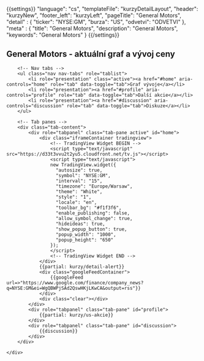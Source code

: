 {{settings}}
"language": "cs",
"templateFile": "kurzyDetailLayout",
"header": "kurzyNew",
"footer_left": "kurzyLeft",
"pageTitle": "General Motors",
"detail" : {
    "ticker": "NYSE:GM",
    "burza": "US",
    "odvetvi": "ODVETVI"
},
"meta" : {
    "title": "General Motors",
    "description": "General Motors",
    "keywords": "General Motors"
}
{{/settings}}

<h2>General Motors - aktuální graf a vývoj ceny</h2>
        
<div id="mainBox">
    <div>

        <!-- Nav tabs -->
        <ul class="nav nav-tabs" role="tablist">
            <li role="presentation" class="active"><a href="#home" aria-controls="home" role="tab" data-toggle="tab">Graf vývoje</a></li>
            <li role="presentation"><a href="#profile" aria-controls="profile" role="tab" data-toggle="tab">Další akcie</a></li>            
            <li role="presentation"><a href="#discussion" aria-controls="discussion" role="tab" data-toggle="tab">Diskuze</a></li>            
        </ul>

        <!-- Tab panes -->
        <div class="tab-content">
            <div role="tabpanel" class="tab-pane active" id="home">
                <div class="iframeContainer tradingview">                                
                    <!-- TradingView Widget BEGIN -->
                    <script type="text/javascript" src="https://d33t3vvu2t2yu5.cloudfront.net/tv.js"></script>
                    <script type="text/javascript">
                    new TradingView.widget({
                      "autosize": true,
                      "symbol": "NYSE:GM",
                      "interval": "15",
                      "timezone": "Europe/Warsaw",
                      "theme": "White",
                      "style": "1",
                      "locale": "en",
                      "toolbar_bg": "#f1f3f6",
                      "enable_publishing": false,
                      "allow_symbol_change": true,
                      "hideideas": true,
                      "show_popup_button": true,
                      "popup_width": "1000",
                      "popup_height": "650"
                    });
                    </script>
                    <!-- TradingView Widget END -->                    
                </div>
                {{partial: kurzy/detail-alert}}
                <div class="googleFeedContainer">
                    {{googleFeed url=>"https://www.google.com/finance/company_news?q=NYSE:GM&ei=WgQBWPjSAd2QswHKjLKwCA&output=rss"}}                    
                </div>
                <div class="clear"></div>
            </div>
            <div role="tabpanel" class="tab-pane" id="profile">
                {{partial: kurzy/us-akcie}}
            </div>
            <div role="tabpanel" class="tab-pane" id="discussion">
                {{discussion}}
            </div>
        </div>

    </div>
</div>